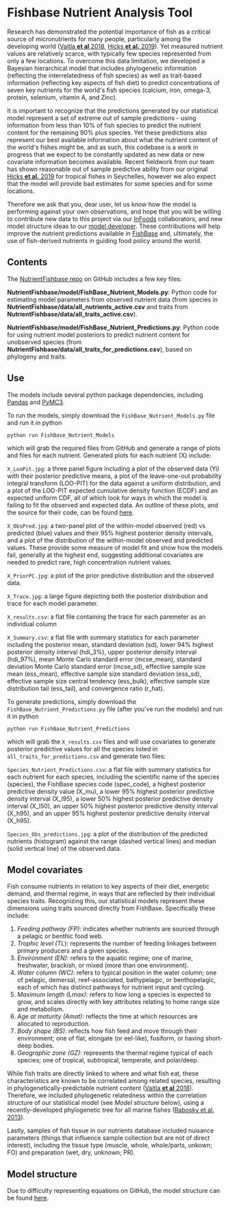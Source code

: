 
# Fishbase Nutrient Analysis Tool

Research has demonstrated the potential importance of fish as a critical source of micronutrients for many people, particularly among the developing world ([Vaitla **et al** 2018](https://www.nature.com/articles/s41467-018-06199-w), [Hicks **et al.** 2019](https://www.nature.com/articles/s41586-019-1592-6)).  Yet measured nutrient values are relatively scarce, with typically few species represented from only a few locations. To overcome this data limitation, we developed a Bayesian hierarchical model that includes phylogenetic information (reflecting the interrelatedness of fish species) as well as trait-based information (reflecting key aspects of fish diet) to predict concentrations of seven key nutrients for the world's fish species (calcium, iron, omega-3, protein, selenium, vitamin A, and Zinc). 

It is important to recognize that the predictions generated by our statistical model represent a set of extreme out of sample predictions - using information from less than 10% of fish species to predict the nutrient content for the remaining 90% plus species. Yet these predictions also represent our best available information about what the nutrient content of the world's fishes might be, and as such, this codebase is a work in progress that we expect to be constantly updated as new data or new covariate information becomes available. Recent fieldwork from our team has shown reasonable out of sample predictive ability from our original [Hicks **et al.** 2019](https://www.nature.com/articles/s41586-019-1592-6) for tropical fishes in Seychelles, however we also expect that the model will provide bad estimates for some species and for some locations. 

Therefore we ask that you, dear user, let us know how the model is performing against your own observations, and hope that you will be willing to contribute new data to this project via our [InFoods](http://www.fao.org/infoods/infoods/en/) collaborators, and new model structure ideas to our [model developer](mailto:a.macneil@dal.ca). These contributions will help improve the nutrient predictions available in [FishBase](https://fishbase.ca/Nutrients/NutrientSearch.php) and, ultimately, the use of fish-derived nutrients in guiding food policy around the world.

## Contents

The [NutrientFishbase repo](https://github.com/mamacneil/NutrientFishbase) on GitHub includes a few key files:

**NutrientFishbase/model/FishBase_Nutrient_Models.py**:  Python code for estimating model parameters from observed nutrient data (from species in **NutrientFishbase/data/all_nutrients_active.csv** and traits from **NutrientFishbase/data/all_traits_active.csv**).

**NutrientFishbase/model/FishBase_Nutrient_Predictions.py**: Python code for using nutrient model posteriors to predict nutrient content for unobserved species (from **NutrientFishbase/data/all_traits_for_predictions.csv**), based on phylogeny and traits.

## Use

The models include several python package dependencies, including [Pandas](https://pandas.pydata.org/) and [PyMC3](https://docs.pymc.io/).

To run the models, simply download the ``FishBase_Nutrient_Models.py`` file and run it in python

``python run FishBase_Nutrient_Models``

which will grab the required files from GitHub and generate a range of plots and files for each nutrient. Generated plots for each nutrient (X) include:

``X_LooPit.jpg``:  a three panel figure including a plot of the observed data (Yi) with their posterior predictive means, a plot of the leave-one-out probability integral transform (LOO-PIT) for the data against a uniform distribution, and a plot of the LOO-PIT expected cumulative density function (ECDF) and an expected uniform CDF, all of which look for ways in which the model is failing to fit the observed and expected data. An outline of these plots, and the source for their code, can be found [here](https://oriolabril.github.io/oriol_unraveled/python/arviz/pymc3/2019/07/31/loo-pit-tutorial.html).

``X_ObsPred.jpg``:  a two-panel plot of the within-model observed (red) vs predicted (blue) values and their 95% highest posterior density intervals, and a plot of the distribution of the within-model observed and predicted values. These provide some measure of model fit and show how the models fail, generally at the highest end, suggesting additional covariates are needed to predict rare, high concentration nutrient values.

``X_PriorPC.jpg``:  a plot of the prior predictive distribution and the observed data. 

``X_Trace.jpg``:  a large figure depicting both the posterior distribution and trace for each model parameter. 

``X_results.csv``:  a flat file containing the trace for each paremeter as an individual column

``X_Summary.csv``:  a flat file with summary statistics for each parameter including the posterior mean, standard deviation (sd), lower 94% highest posterior density interval (hdi_3%), upper posterior density interval (hdi_97%), mean Monte Carlo standard error (mcse_mean), standard deviation Monte Carlo standard error (mcse_sd), effective sample size mean (ess_mean), effective sample size standard deviation (ess_sd), effective sample size central tendency (ess_bulk), effective sample size distribution tail (ess_tail), and convergence ratio (r_hat). 


To generate predictions, simply download the ``FishBase_Nutrient_Predictions.py`` file (after you've run the models) and run it in python

``python run FishBase_Nutrient_Predictions``

which will grab the ``X_results.csv`` files and will use covariates to generate posterior predictive values for all the species listed in ``all_traits_for_predictions.csv`` and generate two files:

``Species_Nutrient_Predictions.csv``:  a flat file with summary statistics for each nutrient for each species, including the scientific name of the species (species), the FishBase species code (spec_code), a highest posterior predictive density value (X_mu), a lower 95% highest posterior predictive density interval (X_l95), a lower 50% highest posterior predictive density interval (X_l50), an upper 50% highest posterior predictive density interval (X_h95), and an upper 95% highest posterior predictive density interval (X_h95).

``Species_Obs_predictions.jpg``:  a plot of the distribution of the predicted nutrients (histogram) against the range (dashed vertical lines) and median (solid vertical line) of the observed data.

## Model covariates

Fish consume nutrients in relation to key aspects of their diet, energetic demand, and thermal regime, in ways that are reflected by their individual species traits. Recognizing this, our statistical models represent these dimensions using traits sourced directly from FishBase. Specifically these include:

1. *Feeding pathway (FP)*: indicates whether nutrients are sourced through a pelagic or benthic food web.
2. *Trophic level (TL*): represents the number of feeding linkages between primary producers and a given species.
3. *Environment (EN)*: refers to the aquatic regime; one of marine, freshwater, brackish, or mixed (more than one environment).
4. *Water column (WC)*: refers to typical position in the water column; one of pelagic, demersal, reef-associated, bathypelagic, or benthopelagic, each of which has distinct pathways for nutrient input and cycling.
5. *Maximum length (Lmax)*: refers to how long a species is expected to grow, and scales directly with key attributes relating to home range size and metabolism.
6. *Age at maturity (Amat)*: reflects the time at which resources are allocated to reproduction.
7. *Body shape (BS)*:  reflects how fish feed and move through their environment; one of flat, elongate (or eel-like), fusiform, or having short-deep bodies.
8. *Geographic zone (GZ)*: represents the thermal regime typical of each species; one of tropical, subtropical, temperate, and polar/deep.

While fish traits are directly linked to where and what fish eat, these characteristics are known to be correlated among related species, resulting in phylogenetically-predictable nutrient content ([Vaitla **et al** 2018](https://www.nature.com/articles/s41467-018-06199-w)). Therefore, we  included phylogenetic relatedness within the correlation structure of our statistical model (see *Model structure* below), using a recently-developed phylogenetic tree for all marine fishes ([Rabosky et al. 2013](https://www.nature.com/articles/ncomms2958)). 

Lastly, samples of fish tissue in our nutrients database included nuisance parameters (things that influence sample collection but are not of direct interest), including the tissue type (muscle, whole, whole/parts, unkown; FO) and preparation (wet, dry, unknown; PR). 

## Model structure

Due to difficulty representing equations on GitHub, the model structure can be found [here](https://github.com/mamacneil/NutrientFishbase/raw/master/model/model.pdf).

